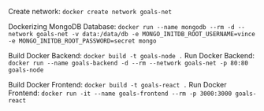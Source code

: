 Create network:
```docker create network goals-net```

Dockerizing MongoDB Database:
```docker run --name mongodb --rm -d --network goals-net -v data:/data/db -e MONGO_INITDB_ROOT_USERNAME=vince -e MONGO_INITDB_ROOT_PASSWORD=secret mongo```

Build Docker Backend:
```docker build -t goals-node .```
Run Docker Backend:
```docker run --name goals-backend -d --rm --network goals-net -p 80:80 goals-node```

Build Docker Frontend:
```docker build -t goals-react .```
Run Docker Frontend:
```docker run -it --name goals-frontend --rm -p 3000:3000 goals-react```